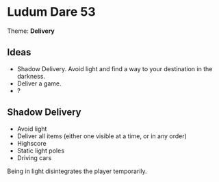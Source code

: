 # Ludum Dare 53

Theme: **Delivery**

## Ideas

- Shadow Delivery. Avoid light and find a way to your destination in the darkness.
- Deliver a game.
- ?

## Shadow Delivery

- Avoid light
- Deliver all items (either one visible at a time, or in any order)
- Highscore
- Static light poles
- Driving cars

Being in light disintegrates the player temporarily.
